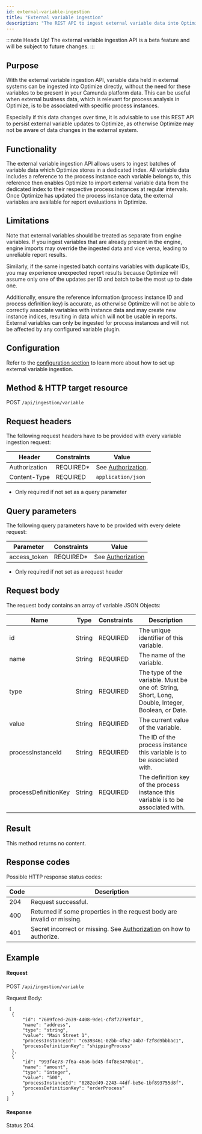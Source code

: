 ```yaml
---
id: external-variable-ingestion
title: "External variable ingestion"
description: "The REST API to ingest external variable data into Optimize."
---
```


:::note Heads Up!
The external variable ingestion API is a beta feature and will be subject
to future changes.
:::

## Purpose

With the external variable ingestion API, variable data held in external systems can be ingested into Optimize directly,
without the need for these variables to be present in your Camunda platform data. This can be useful when external
business data, which is relevant for process analysis in Optimize, is to be associated with specific process instances.

Especially if this data changes over time, it is advisable to use this REST API to persist external variable updates to Optimize, as otherwise Optimize may not be aware of data changes in the external system.

## Functionality

The external variable ingestion API allows users to ingest batches of variable data which Optimize stores in a dedicated
index. All variable data includes a reference to the process instance each variable belongs to, this reference then
enables Optimize to import external variable data from the dedicated index to their respective process instances at
regular intervals. Once Optimize has updated the process instance data, the external variables are available for report
evaluations in Optimize.

## Limitations

Note that external variables should be treated as separate from engine variables. If you ingest variables that are already present in the engine, engine imports may override the ingested data and vice versa, leading to unreliable report results.

Similarly, if the same ingested batch contains variables with duplicate IDs, you may experience unexpected report results because Optimize will assume only one of the updates per ID and batch to be the most up to date one.

Additionally, ensure the reference information (process instance ID and process definition key) is accurate, as otherwise Optimize will not be able to correctly associate variables with instance data and may create new instance indices, resulting in data which will not be usable in reports. External variables can only be ingested for process instances and will not be affected by any configured variable plugin.

## Configuration

Refer to
the [configuration section](../../setup/configuration#external-variable-ingestion-rest-api-configuration) to learn more
about how to set up external variable ingestion.

## Method & HTTP target resource

POST `/api/ingestion/variable`

## Request headers

The following request headers have to be provided with every variable ingestion request:

| Header | Constraints | Value |
| --- | --- | --- |
| Authorization | REQUIRED* | See [Authorization](../authorization). |
| Content-Type | REQUIRED | `application/json` |

* Only required if not set as a query parameter

## Query parameters

The following query parameters have to be provided with every delete request:

|Parameter|Constraints|Value|
|--- |--- |--- |
|access_token|REQUIRED*|See [Authorization](../authorization)|

* Only required if not set as a request header

## Request body

The request body contains an array of variable JSON Objects:

| Name | Type | Constraints | Description|
| - | - | - | - |
| id | String | REQUIRED | The unique identifier of this variable. |
| name | String | REQUIRED | The name of the variable. |
| type | String | REQUIRED | The type of the variable. Must be one of: String, Short, Long, Double, Integer, Boolean, or Date. |
| value | String | REQUIRED | The current value of the variable. |
| processInstanceId | String | REQUIRED | The ID of the process instance this variable is to be associated with. |
| processDefinitionKey | String | REQUIRED | The definition key of the process instance this variable is to be associated with. |

## Result

This method returns no content.

## Response codes

Possible HTTP response status codes:

|Code|Description|
|--- |--- |
|204|Request successful.|
|400|Returned if some properties in the request body are invalid or missing.|
|401|Secret incorrect or missing. See [Authorization](../authorization) on how to authorize.|

## Example

#### Request

POST `/api/ingestion/variable`

Request Body:

     [
      {
          "id": "7689fced-2639-4408-9de1-cf8f72769f43",
          "name": "address",
          "type": "string",
          "value": "Main Street 1",
          "processInstanceId": "c6393461-02bb-4f62-a4b7-f2f8d9bbbac1",
          "processDefinitionKey": "shippingProcess"
      },
      {
          "id": "993f4e73-7f6a-46a6-bd45-f4f8e3470ba1",
          "name": "amount",
          "type": "integer",
          "value": "500",
          "processInstanceId": "8282ed49-2243-44df-be5e-1bf893755d8f",
          "processDefinitionKey": "orderProcess"
      }
    ]

#### Response

Status 204.
